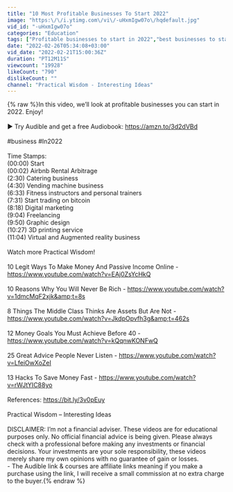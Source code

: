 ```yaml
---
title: "10 Most Profitable Businesses To Start 2022"
image: "https:\/\/i.ytimg.com\/vi\/-uHxmIgw07o\/hqdefault.jpg"
vid_id: "-uHxmIgw07o"
categories: "Education"
tags: ["Profitable businesses to start in 2022","best businesses to start in 2022 reddit","home business ideas for 2022"]
date: "2022-02-26T05:34:08+03:00"
vid_date: "2022-02-21T15:00:36Z"
duration: "PT12M11S"
viewcount: "19928"
likeCount: "790"
dislikeCount: ""
channel: "Practical Wisdom - Interesting Ideas"
---
```

{% raw %}In this video, we’ll look at profitable businesses you can start in 2022. Enjoy!<br /><br />▶ Try Audible and get a free Audiobook: <a rel="nofollow" target="blank" href="https://amzn.to/3d2dVBd">https://amzn.to/3d2dVBd</a><br /><br />#business #In2022 <br /><br />Time Stamps:<br />(00:00) Start<br />(00:02) Airbnb Rental Arbitrage<br />(2:30) Catering business <br />(4:30) Vending machine business<br />(6:33) Fitness instructors and personal trainers<br />(7:31) Start trading on bitcoin<br />(8:18) Digital marketing <br />(9:04) Freelancing <br />(9:50) Graphic design <br />(10:27) 3D printing service<br />(11:04) Virtual and Augmented reality business<br /><br />Watch more Practical Wisdom!<br /><br />10 Legit Ways To Make Money And Passive Income Online - <a rel="nofollow" target="blank" href="https://www.youtube.com/watch?v=EAj0ZsYcHkQ">https://www.youtube.com/watch?v=EAj0ZsYcHkQ</a><br /><br />10 Reasons Why You Will Never Be Rich - <a rel="nofollow" target="blank" href="https://www.youtube.com/watch?v=1dmcMqF2xjk&amp;t=8s">https://www.youtube.com/watch?v=1dmcMqF2xjk&amp;t=8s</a><br /><br />8 Things The Middle Class Thinks Are Assets But Are Not - <a rel="nofollow" target="blank" href="https://www.youtube.com/watch?v=JkdpOpvfh3g&amp;t=462s">https://www.youtube.com/watch?v=JkdpOpvfh3g&amp;t=462s</a><br /><br />12 Money Goals You Must Achieve Before 40 - <a rel="nofollow" target="blank" href="https://www.youtube.com/watch?v=kQqnwKONFwQ">https://www.youtube.com/watch?v=kQqnwKONFwQ</a><br /><br />25 Great Advice People Never Listen - <a rel="nofollow" target="blank" href="https://www.youtube.com/watch?v=LfeiOwXoZeI">https://www.youtube.com/watch?v=LfeiOwXoZeI</a><br /><br />13 Hacks To Save Money Fast - <a rel="nofollow" target="blank" href="https://www.youtube.com/watch?v=rWJtYIC88yo">https://www.youtube.com/watch?v=rWJtYIC88yo</a><br /><br />References: <a rel="nofollow" target="blank" href="https://bit.ly/3v0pEuy">https://bit.ly/3v0pEuy</a><br /><br />Practical Wisdom – Interesting Ideas<br /><br />DISCLAIMER: I’m not a financial adviser. These videos are for educational purposes only. No official financial advice is being given. Please always check with a professional before making any investments or financial decisions. Your investments are your sole responsibility, these videos merely share my own opinions with no guarantee of gain or losses.<br />- The Audible link &amp; courses are affiliate links meaning if you make a purchase using the link, I will receive a small commission at no extra charge to the buyer.{% endraw %}
